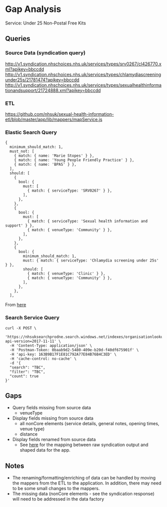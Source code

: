 # Gap Analysis

Service: Under 25 Non-Postal Free Kits

## Queries

### Source Data (syndication query)

http://v1.syndication.nhschoices.nhs.uk/services/types/srv0267/cl426770.xml?apikey=bbccdd
http://v1.syndication.nhschoices.nhs.uk/services/types/chlamydiascreeningunder25s/21781474?apikey=bbccdd
http://v1.syndication.nhschoices.nhs.uk/services/types/sexualhealthinformationandsupport/21724888.xml?apikey=bbccdd

### ETL

  https://github.com/nhsuk/sexual-health-information-etl/blob/master/app/lib/mappers/mapService.js


### Elastic Search Query

```
{
  minimum_should_match: 1,
  must_not: [
    { match: { name: 'Marie Stopes' } },
    { match: { name: 'Young People Friendly Practice' } },
    { match: { name: 'BPAS' } },
  ],
  should: [
    {
      bool: {
        must: [
          { match: { serviceType: 'SRV0267' } },
        ],
      },
    },
    {
      bool: {
        must: [
          { match: { serviceType: 'Sexual health information and support' } },
          { match: { venueType: 'Community' } },
        ],
      },
    },
    {
      bool: {
        minimum_should_match: 1,
        must: { match: { serviceType: 'Chlamydia screening under 25s' } },
        should: [
          { match: { venueType: 'Clinic' } },
          { match: { venueType: 'Community' } },
        ],
      },
    },
  ],
```
From [here](https://github.com/nhsuk/sexual-health-service-finder/blob/master/app/lib/elasticsearch/coreQuery.js)

### Search Service Query

```
curl -X POST \
  'https://nhsuksearchprodne.search.windows.net/indexes/organisationlookup/docs/search?api-version=2017-11-11' \
  -H 'Content-Type: application/json' \
  -H 'Postman-Token: 0baab9d2-5480-409e-b20d-f40df675901f' \
  -H 'api-key: 163B9B17F1E81C792A77E84B76B4C3ED' \
  -H 'cache-control: no-cache' \
  -d '{
  "search": "TBC",
  "filter": "TBC",
  "count": true
}'
```

## Gaps

* Query fields missing from source data
  * venueType
* Display fields missing from source data
  * all nonCore elements (service details, general notes, opening times, venue type)
  * distance
* Display fields renamed from source data
  * See [here](https://github.com/nhsuk/sexual-health-information-etl/blob/master/app/lib/mappers/mapService.js) for the mapping between raw syndication output and shaped data for the app.

## Notes

* The renaming/formatting/enriching of data can be handled by moving the mappers from the ETL to the application. In addition, there may need to be some small changes to the mappers.
* The missing data (nonCore elements - see the syndication response) will need to be addressed in the data factory